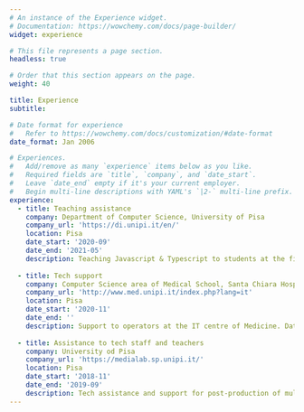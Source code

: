 ```yaml
---
# An instance of the Experience widget.
# Documentation: https://wowchemy.com/docs/page-builder/
widget: experience

# This file represents a page section.
headless: true

# Order that this section appears on the page.
weight: 40

title: Experience
subtitle:

# Date format for experience
#   Refer to https://wowchemy.com/docs/customization/#date-format
date_format: Jan 2006

# Experiences.
#   Add/remove as many `experience` items below as you like.
#   Required fields are `title`, `company`, and `date_start`.
#   Leave `date_end` empty if it's your current employer.
#   Begin multi-line descriptions with YAML's `|2-` multi-line prefix.
experience:
  - title: Teaching assistance
    company: Department of Computer Science, University of Pisa
    company_url: 'https://di.unipi.it/en/'
    location: Pisa
    date_start: '2020-09'
    date_end: '2021-05'
    description: Teaching Javascript & Typescript to students at the first year of the Bachelor Degree in Computer Science.
   
  - title: Tech support
    company: Computer Science area of Medical School, Santa Chiara Hospital, Pisa
    company_url: 'http://www.med.unipi.it/index.php?lang=it'
    location: Pisa
    date_start: '2020-11'
    date_end: ''
    description: Support to operators at the IT centre of Medicine. Database modeling for a pharmacy KB.
        
  - title: Assistance to tech staff and teachers
    company: University od Pisa
    company_url: 'https://medialab.sp.unipi.it/'
    location: Pisa
    date_start: '2018-11'
    date_end: '2019-09'
    description: Tech assistance and support for post-production of multimedia content (“Teledidattica digitale evoluta” project)
---
```

